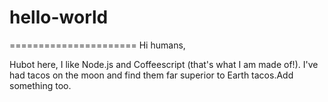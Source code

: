 # hello-world
======================
Hi humans,

Hubot here, I like Node.js and Coffeescript (that's what I am made of!).
I've had tacos on the moon and find them far superior to Earth tacos.Add something too.
